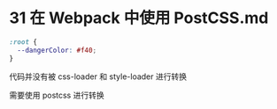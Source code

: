 # 31 在 Webpack 中使用 PostCSS.md

```css
:root {
  --dangerColor: #f40;
}
```

代码并没有被 css-loader 和 style-loader 进行转换

需要使用 postcss 进行转换